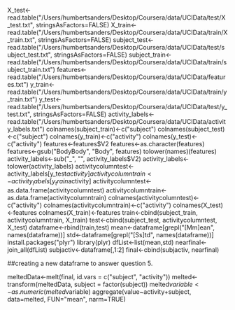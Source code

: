 X_test<-read.table("/Users/humbertsanders/Desktop/Coursera/data/UCIData/test/X_test.txt", stringsAsFactors=FALSE)
X_train<-read.table("/Users/humbertsanders/Desktop/Coursera/data/UCIData/train/X_train.txt", stringsAsFactors=FALSE)
subject_test<-read.table("/Users/humbertsanders/Desktop/Coursera/data/UCIData/test/subject_test.txt", stringsAsFactors=FALSE)
subject_train<-read.table("/Users/humbertsanders/Desktop/Coursera/data/UCIData/train/subject_train.txt")
features<-read.table("/Users/humbertsanders/Desktop/Coursera/data/UCIData/features.txt")
y_train<-read.table("/Users/humbertsanders/Desktop/Coursera/data/UCIData/train/y_train.txt")
y_test<-read.table("/Users/humbertsanders/Desktop/Coursera/data/UCIData/test/y_test.txt", stringsAsFactors=FALSE)
activity_labels<-read.table("/Users/humbertsanders/Desktop/Coursera/data/UCIData/activity_labels.txt")
colnames(subject_train)<-c("subject")
colnames(subject_test)<-c("subject")
colnames(y_train)<-c("activity")
colnames(y_test)<-c("activity")
features<-features$V2
features<-as.character(features)
features<-gsub("BodyBody", "Body", features)
tolower(names)(features)
activity_labels<-sub("_", "", activity_labels$V2)
activity_labels<-tolower(activity_labels)
activitycolumntest<-activity_labels[y_test$activity]
activitycolumntrain<-activity_labels[y_train$activity]
activitycolumntest<-as.data.frame(activitycolumntest)
activitycolumntrain<-as.data.frame(activitycolumntrain)
colnames(activitycolumntest)<-c("activity")
colnames(activitycolumntrain)<-c("activity")
colnames(X_test)<-features
colnames(X_train)<-features
train<-cbind(subject_train, activitycolumntrain, X_train)
test<-cbind(subject_test, activitycolumntest, X_test)
dataframe<-rbind(train,test)
mean<-dataframe[grepl("[Mm]ean", names(dataframe))]
std<-dataframe[grepl("[Ss]td", names(dataframe))]
install.packages("plyr")
library(plyr)
dfList<-list(mean,std)
nearfinal<-join_all(dfList)
subjactiv<-dataframe[,1:2]
final<-cbind(subjactiv, nearfinal)

##creating a new dataframe to answer question 5. 

meltedData<-melt(final, id.vars = c("subject", "activity"))
melted<-transform(meltedData, subject = factor(subject))
melted$variable<-as.numeric(melted$variable)
aggregate(value~activity+subject, data=melted, FUN="mean", narm=TRUE)


